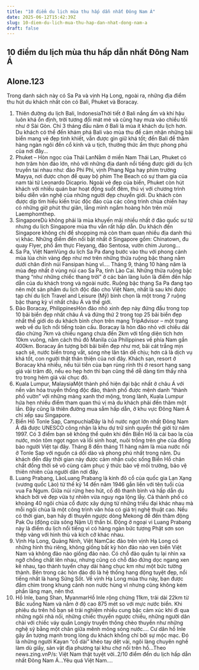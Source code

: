 ```yaml
---
title: "10 điểm du lịch mùa thu hấp dẫn nhất Đông Nam Á"
date: 2025-06-12T15:42:39Z
slug: 10-diem-du-lich-mua-thu-hap-dan-nhat-dong-nam-a
draft: false
---
```


## 10 điểm du lịch mùa thu hấp dẫn nhất Đông Nam Á

## Alone.123

Trong danh sách này có Sa Pa và vịnh Hạ Long, ngoài ra, những địa điểm thu hút du khách nhất còn có Bali, Phuket và Boracay.

 
1. Thiên đường du lịch Bali, IndonesiaThời tiết ở Bali nắng ấm và khí hậu luôn khá ổn định, trời tương đối mát mẻ và cũng hay mưa vào chiều tối như ở Sài Gòn. Chỉ 3 tháng đầu năm ở Bali là mùa ít khách du lịch hơn. Du khách có thể đến khám phá Bali vào mùa thu để cảm nhận những bãi biển mang vẻ đẹp tinh khiết, vẫn được gìn giữ khá tốt; đến Bali để thăm hàng ngàn ngôi đền cổ kính và u tịch, thưởng thức ẩm thực phong phú của nơi đây…
2. Phuket – Hòn ngọc của Thái LanNằm ở miền Nam Thái Lan, Phuket có hơn trăm hòn đảo lớn, nhỏ với những địa danh nổi tiếng được giới du lịch truyền tai nhau như: đảo Phi Phi, vịnh Phang Nga hay phim trường Mayya, nơi được chọn để quay bộ phim The Beach có sự tham gia của nam tài tử Leonardo Dicaprio. Ngoài vẻ đẹp của biển, Phuket còn hút khách với nhiều quán bar hoạt động suốt đêm, thú vị với chương trình biểu diễn văn nghệ của những người đẹp chuyển giới. Du khách còn được dịp tìm hiểu kiến trúc độc đáo của các công trình chùa chiền hay có những giờ phút thư giãn, lắng mình ngắm hoàng hôn trên mũi Laemphomthep.
3. SingaporeDù không phải là mùa khuyến mãi nhiều nhất ở đảo quốc sư tử nhưng du lịch Singapore mùa thu vẫn rất hấp dẫn. Du khách đến Singapore không chỉ để shopping mà còn tham quan nhiều địa danh thú vị khác. Những điểm đến nổi bật nhất ở Singapore gồm: Chinatown, đu quay Flyer, phố ẩm thực Fleyang, đảo Sentosa, vườn chim Jurong…
4. Sa Pa, Việt NamVùng du lịch Sa Pa đang bước vào thu với phong cảnh mùa lúa chín vàng đẹp như mơ trên những thửa ruộng bậc thang nằm dưới chân đỉnh núi Fansipan hùng vĩ…. Tháng 9, tháng 10 hàng năm là mùa đẹp nhất ở vùng núi cao Sa Pa, tỉnh Lào Cai. Những thửa ruộng bậc thang “như những chiếc thang trời” ở các bản làng luôn là điểm đến hấp dẫn của du khách trong và ngoài nước. Ruộng bậc thang Sa Pa đang tạo nên một sản phẩm du lịch độc đáo cho Việt Nam, nhất là sau khi được tạp chí du lịch Travel and Leisure (Mỹ) bình chọn là một trong 7 ruộng bậc thang kỳ vĩ nhất châu Á và thế giới.
5. Đảo Boracay, PhilippinesHòn đảo nhỏ xinh đẹp này đứng đầu trong top 10 bãi biển đẹp nhất châu Á và đứng thứ 2 trong top 25 bãi biển đẹp nhất thế giới do du khách bình chọn trên mạng TripAdvisor – một trang web về du lịch nổi tiếng toàn cầu.
Boracay là hòn đảo nhỏ với chiều dài đảo chừng 7km và chiều ngang chưa đến 2km với tổng diện tích hơn 10km vuông, nằm cách thủ đô Manila của Philippines về phía Nam gần 400km. Boracay ấn tượng bởi bãi biển đẹp như mơ, bãi cát trắng mịn sạch sẽ, nước biển trong vắt, sóng nhẹ lăn tăn dễ chịu; hơn cả là dịch vụ khá tốt, con người thật thân thiện của nơi đây. Khách sạn, resort ở Boracay khá nhiều, nếu túi tiền của bạn rủng rỉnh thì ở resort hạng sang giá vài trăm đô, nếu eo hẹp hơn thì bạn cũng thể dễ dàng tìm thấy nhà trọ trong hẻm giá vài chục đô.
6. Kuala Lumpur, MalaysiaMột thành phố hiện đại bậc nhất ở châu Á với nền văn hóa truyền thống độc đáo, thành phố được mệnh danh “thành phố vườn” với những mảng xanh thơ mộng, trong lành, Kuala Lumpur hứa hẹn nhiều điểm tham quan thú vị mà du khách phải đến thăm một lần. Đây cũng là thiên đường mua sắm hấp dẫn, ở khu vực Đông Nam Á chỉ xếp sau Singapore.
7. Biển Hồ Tonle Sap, CampuchiaĐây là hồ nước ngọt lớn nhất Đông Nam Á đã được UNESCO công nhận là khu dự trữ sinh quyển thế giới từ năm 1997. Có 3 điểm bạn sẽ không thể quên khi đến Biển Hồ là cái bao la của nước, món tôm ngọt ngon và lối sinh hoạt, nuôi trồng trên ghe của đồng bào người Việt tại đây.
Tháng 8 đến tháng 11 hàng năm là mùa nước nổi ở Tonle Sap với nguồn cá dồi dào và phong phú nhất trong năm. Du khách đến đây thời gian này được cảm nhận cuộc sống Biển Hồ chân chất đồng thời sẽ vô cùng cảm phục ý thức bảo vệ môi trường, bảo vệ thiên nhiên của người dân nơi đây.
8. Luang Prabang, LàoLuang Prabang là kinh đô cổ của quốc gia Lạn Xạng (vương quốc Lào) từ thế kỷ 14 đến năm 1946 gắn liền với tên tuổi của vua Fa Ngum. Giữa núi rừng heo hút, cố đô thanh bình và hấp dẫn du khách bởi vẻ đẹp vừa tự nhiên vừa nguy nga lộng lẫy. Cả thành phố có khoảng 40 ngôi chùa cổ được xây dựng từ những triều đại khác nhau mà mỗi ngôi chùa là một công trình văn hóa có giá trị nghệ thuật cao.
Nếu có thời gian, bạn hãy đi thuyền ngược dòng Mekong để đến thăm động Pak Ou (động cửa sông Nậm U) thần bí. Động ở ngoại vi Luang Prabang này là điểm du lịch nổi tiếng vì có hàng ngàn bức tượng Phật sơn son thếp vàng với hình thù và kích cỡ khác nhau.
9. Vịnh Hạ Long, Quảng Ninh, Việt NamCác đảo trên vịnh Hạ Long có những hình thù riêng, không giống bất kỳ hòn đảo nào ven biển Việt Nam và không đảo nào giống đảo nào. Có chỗ đảo quần tụ lại nhìn xa ngỡ chồng chất lên nhau, nhưng cũng có chỗ đảo đứng dọc ngang xen kẽ nhau, tạo thành tuyến chạy dài hàng chục km như một bức tường thành. Bên trong các hòn đảo đó là hệ thống hang động tuyệt đẹp, nổi tiếng nhất là hang Sửng Sốt.
Về vịnh Hạ Long mùa thu này, bạn được đắm chìm trong khung cảnh non nước hùng vĩ nhưng cũng không kém phần lãng mạn, nên thơ.
10. Hồ Inle, bang Shan, MyanmarHồ Inle rộng chừng 11km, trải dài 22km từ Bắc xuống Nam và nằm ở độ cao 875 mét so với mực nước biển. Khi phiêu du trên hồ bạn sẽ trải nghiệm nhiều cung bậc cảm xúc khi đi qua những ngôi nhà nổi, những chiếc thuyền ngược chiều, những người dân chài với chiếc váy quấn Longiy truyền thống chèo thuyền như những nghệ sỹ bằng một chân giữa mênh mông sóng nước….
Cư dân hồ Inle gây ấn tượng mạnh trong lòng du khách khổng chỉ bởi sự mộc mạc. Đó là những người Kayan “cổ dài” khéo tay dệt vải, ngôi làng chuyên nghề làm dù giấy, sản vật địa phương tại khu chợ nổi trên hồ…Theo news.zing.vnP/s: Việt Nam thật tuyệt vời..2/10 điểm đến du lịch hấp dẫn nhất Đông Nam Á...Yêu quá Việt Nam....